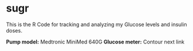 # sugr
This is the R Code for tracking and analyzing my Glucose levels and insulin doses.

**Pump model:** Medtronic MiniMed 640G
**Glucose meter:** Contour next link
